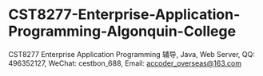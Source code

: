 # CST8277-Enterprise-Application-Programming-Algonquin-College
CST8277 Enterprise Application Programming 辅导, Java, Web Server, QQ: 496352127, WeChat: cestbon_688, Email: accoder_overseas@163.com
